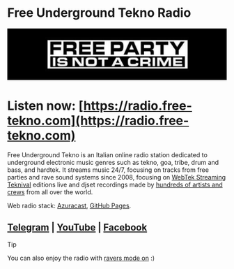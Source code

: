 # Free Underground Tekno Radio

![logo](https://github.com/fabriziosalmi/freeundergroundtekno/blob/main/logo.png?raw=true)
# Listen now: [https://radio.free-tekno.com](https://radio.free-tekno.com)

Free Underground Tekno is an Italian online radio station dedicated to underground electronic music genres such as tekno, goa, tribe, drum and bass, and hardtek. It streams music 24/7, focusing on tracks from free parties and rave sound systems since 2008, focusing on [WebTek Streaming Teknival](https://github.com/fabriziosalmi/webtek/blob/master/README.md) editions live and djset recordings made by [hundreds of artists and crews](https://github.com/fabriziosalmi/webtek/blob/master/artists.md) from all over the world.

Web radio stack: [Azuracast](https://github.com/AzuraCast/AzuraCast), [GitHub Pages](https://docs.github.com/en/pages).

## [Telegram](https://web.telegram.org/k/#@freeundergroundtekno) | [YouTube](https://www.youtube.com/@FreeUndergroundTeknoRadio) | [Facebook](https://www.facebook.com/Free.Underground.Tekno.Radio/)


> [!TIP]
> You can also enjoy the radio with [ravers mode on](https://listen.free-tekno.com) :)
